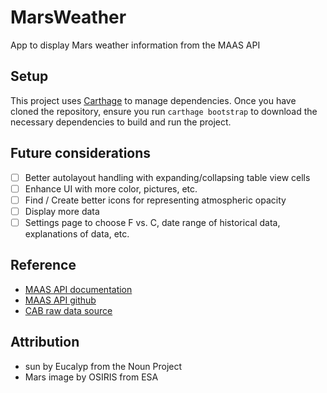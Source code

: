 # MarsWeather
App to display Mars weather information from the MAAS API

## Setup
This project uses [Carthage](https://github.com/Carthage/Carthage) to manage dependencies. Once you have cloned the repository, ensure you run `carthage bootstrap` to download the necessary dependencies to build and run the project.
 
## Future considerations
- [ ] Better autolayout handling with expanding/collapsing table view cells
- [ ] Enhance UI with more color, pictures, etc.
- [ ] Find / Create better icons for representing atmospheric opacity
- [ ] Display more data
- [ ] Settings page to choose F vs. C, date range of historical data, explanations of data, etc.

## Reference
* [MAAS API documentation](http://marsweather.ingenology.com)
* [MAAS API github](https://github.com/ingenology/mars_weather_api)
* [CAB raw data source](http://cab.inta-csic.es/rems/rems_weather.xml)

## Attribution
* sun by Eucalyp from the Noun Project
* Mars image by OSIRIS from ESA

